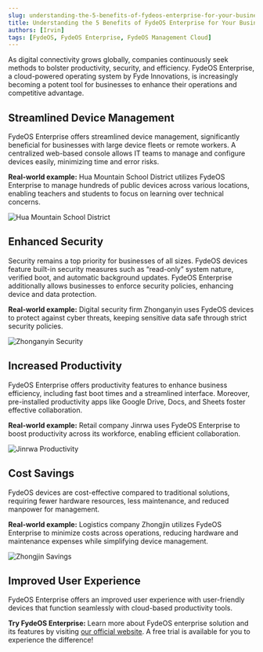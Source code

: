 ```yaml
--- 
slug: understanding-the-5-benefits-of-fydeos-enterprise-for-your-business
title: Understanding the 5 Benefits of FydeOS Enterprise for Your Business
authors: [Irvin]
tags: [FydeOS, FydeOS Enterprise, FydeOS Management Cloud]
---
```


As digital connectivity grows globally, companies continuously seek methods to bolster productivity, security, and efficiency. FydeOS Enterprise, a cloud-powered operating system by Fyde Innovations, is increasingly becoming a potent tool for businesses to enhance their operations and competitive advantage.

## Streamlined Device Management
FydeOS Enterprise offers streamlined device management, significantly beneficial for businesses with large device fleets or remote workers. A centralized web-based console allows IT teams to manage and configure devices easily, minimizing time and error risks.

**Real-world example:** Hua Mountain School District utilizes FydeOS Enterprise to manage hundreds of public devices across various locations, enabling teachers and students to focus on learning over technical concerns.

![Hua Mountain School District](https://fydeos.io/wp-content/uploads/2023/04/01.png)

## Enhanced Security
Security remains a top priority for businesses of all sizes. FydeOS devices feature built-in security measures such as “read-only” system nature, verified boot, and automatic background updates. FydeOS Enterprise additionally allows businesses to enforce security policies, enhancing device and data protection.

**Real-world example:** Digital security firm Zhonganyin uses FydeOS devices to protect against cyber threats, keeping sensitive data safe through strict security policies.

![Zhonganyin Security](https://fydeos.io/wp-content/uploads/2023/04/02.png)

## Increased Productivity
FydeOS Enterprise offers productivity features to enhance business efficiency, including fast boot times and a streamlined interface. Moreover, pre-installed productivity apps like Google Drive, Docs, and Sheets foster effective collaboration.

**Real-world example:** Retail company Jinrwa uses FydeOS Enterprise to boost productivity across its workforce, enabling efficient collaboration.

![Jinrwa Productivity](https://fydeos.io/wp-content/uploads/2023/04/03.png)

## Cost Savings
FydeOS devices are cost-effective compared to traditional solutions, requiring fewer hardware resources, less maintenance, and reduced manpower for management.

**Real-world example:** Logistics company Zhongjin utilizes FydeOS Enterprise to minimize costs across operations, reducing hardware and maintenance expenses while simplifying device management.

![Zhongjin Savings](https://fydeos.io/wp-content/uploads/2023/04/04.png)

## Improved User Experience
FydeOS Enterprise offers an improved user experience with user-friendly devices that function seamlessly with cloud-based productivity tools.

**Try FydeOS Enterprise:** Learn more about FydeOS enterprise solution and its features by visiting [our official website](https://fydeos.io/enterprise-solution/). A free trial is available for you to experience the difference!

